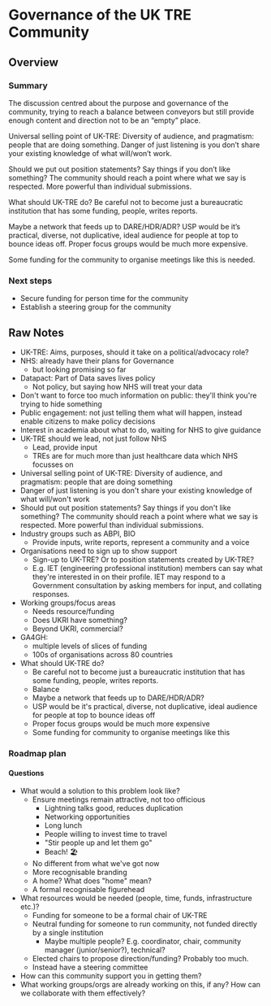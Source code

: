 # Governance of the UK TRE Community

## Overview

### Summary

The discussion centred about the purpose and governance of the community, trying to reach a balance between conveyors but still provide enough content and direction not to be an “empty” place.

Universal selling point of UK-TRE: Diversity of audience, and pragmatism: people that are doing something.
Danger of just listening is you don’t share your existing knowledge of what will/won’t work.

Should we put out position statements? Say things if you don’t like something? The community should reach a point where what we say is respected.
More powerful than individual submissions.

What should UK-TRE do?
Be careful not to become just a bureaucratic institution that has some funding, people, writes reports.

Maybe a network that feeds up to DARE/HDR/ADR?
USP would be it’s practical, diverse, not duplicative, ideal audience for people at top to bounce ideas off.
Proper focus groups would be much more expensive.

Some funding for the community to organise meetings like this is needed.

### Next steps

- Secure funding for person time for the community
- Establish a steering group for the community

## Raw Notes

- UK-TRE: Aims, purposes, should it take on a political/advocacy role?
- NHS: already have their plans for Governance
  - but looking promising so far
- Datapact: Part of Data saves lives policy
  - Not policy, but saying how NHS will treat your data
- Don't want to force too much information on public: they'll think you're trying to hide something
- Public engagement: not just telling them what will happen, instead enable citizens to make policy decisions
- Interest in academia about what to do, waiting for NHS to give guidance
- UK-TRE should we lead, not just follow NHS
  - Lead, provide input
  - TREs are for much more than just healthcare data which NHS focusses on
- Universal selling point of UK-TRE: Diversity of audience, and pragmatism: people that are doing something
- Danger of just listening is you don't share your existing knowledge of what will/won't work
- Should put out position statements? Say things if you don't like something? The community should reach a point where what we say is respected. More powerful than individual submissions.
- Industry groups such as ABPI, BIO
  - Provide inputs, write reports, represent a community and a voice
- Organisations need to sign up to show support
  - Sign-up to UK-TRE? Or to position statements created by UK-TRE?
  - E.g. IET (engineering professional institution) members can say what they're interested in on their profile. IET may respond to a Government consultation by asking members for input, and collating responses.
- Working groups/focus areas
  - Needs resource/funding
  - Does UKRI have something?
  - Beyond UKRI, commercial?
- GA4GH:
  - multiple levels of slices of funding
  - 100s of organisations across 80 countries
- What should UK-TRE do?
  - Be careful not to become just a bureaucratic institution that has some funding, people, writes reports.
  - Balance
  - Maybe a network that feeds up to DARE/HDR/ADR?
  - USP would be it's practical, diverse, not duplicative, ideal audience for people at top to bounce ideas off
  - Proper focus groups would be much more expensive
  - Some funding for community to organise meetings like this

### Roadmap plan

#### Questions

- What would a solution to this problem look like?
  - Ensure meetings remain attractive, not too officious
    - Lightning talks good, reduces duplication
    - Networking opportunities
    - Long lunch
    - People willing to invest time to travel
    - "Stir people up and let them go"
    - Beach! 🏖️
  - No different from what we've got now
  - More recognisable branding
  - A home? What does "home" mean?
  - A formal recognisable figurehead
- What resources would be needed (people, time, funds, infrastructure etc.)?
  - Funding for someone to be a formal chair of UK-TRE
  - Neutral funding for someone to run community, not funded directly by a single institution
    - Maybe multiple people? E.g. coordinator, chair, community manager (junior/senior?), technical?
  - Elected chairs to propose direction/funding? Probably too much.
  - Instead have a steering committee
- How can this community support you in getting them?
- What working groups/orgs are already working on this, if any? How can we collaborate with them effectively?
